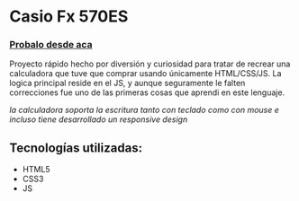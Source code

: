 # Casio Fx 570ES

### [Probalo desde aca](https://franteon.github.io/casio-calculadora)

Proyecto rápido hecho por diversión y curiosidad para tratar de recrear una calculadora que tuve que comprar usando únicamente HTML/CSS/JS. La logica principal reside en el JS, y aunque seguramente le falten correcciones fue uno de las primeras cosas que aprendi en este lenguaje.

_la calculadora soporta la escritura tanto con teclado como con mouse e incluso tiene desarrollado un responsive design_

## Tecnologías utilizadas:

- HTML5
- CSS3
- JS
